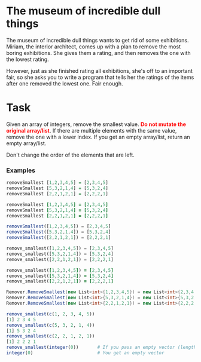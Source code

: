 # The museum of incredible dull things

The museum of incredible dull things wants to get rid of some exhibitions. Miriam, the interior architect, comes up with a plan to remove the most boring exhibitions. She gives them a rating, and then removes the one with the lowest rating.

However, just as she finished rating all exhibitions, she's off to an important fair, so she asks you to write a program that tells her the ratings of the items after one removed the lowest one. Fair enough.

# Task

Given an array of integers, remove the smallest value. <span style="color:red">**Do not mutate the original array/list**</span>. If there are multiple elements with the same value, remove the one with a lower index. If you get an empty array/list, return an empty array/list.

Don't change the order of the elements that are left.

### Examples

```haskell
removeSmallest [1,2,3,4,5] = [2,3,4,5]
removeSmallest [5,3,2,1,4] = [5,3,2,4]
removeSmallest [2,2,1,2,1] = [2,2,2,1]
```
```coffeescript
removeSmallest [1,2,3,4,5] = [2,3,4,5]
removeSmallest [5,3,2,1,4] = [5,3,2,4]
removeSmallest [2,2,1,2,1] = [2,2,2,1]
```
```javascript
removeSmallest([1,2,3,4,5]) = [2,3,4,5]
removeSmallest([5,3,2,1,4]) = [5,3,2,4]
removeSmallest([2,2,1,2,1]) = [2,2,2,1]
```
```python
remove_smallest([1,2,3,4,5]) = [2,3,4,5]
remove_smallest([5,3,2,1,4]) = [5,3,2,4]
remove_smallest([2,2,1,2,1]) = [2,2,2,1]
```
```ruby
remove_smallest([1,2,3,4,5]) = [2,3,4,5]
remove_smallest([5,3,2,1,4]) = [5,3,2,4]
remove_smallest([2,2,1,2,1]) = [2,2,2,1]
```
```csharp
Remover.RemoveSmallest(new List<int>{1,2,3,4,5}) = new List<int>{2,3,4,5}
Remover.RemoveSmallest(new List<int>{5,3,2,1,4}) = new List<int>{5,3,2,4}
Remover.RemoveSmallest(new List<int>{2,2,1,2,1}) = new List<int>{2,2,2,1}
```
```r
remove_smallest(c(1, 2, 3, 4, 5)) 
[1] 2 3 4 5
remove_smallest(c(5, 3, 2, 1, 4))
[1] 5 3 2 4
remove_smallest(c(2, 2, 1, 2, 1))
[1] 2 2 2 1
remove_smallest(integer(0))       # If you pass an empty vector (length = 0)
integer(0)                        # You get an empty vector
```